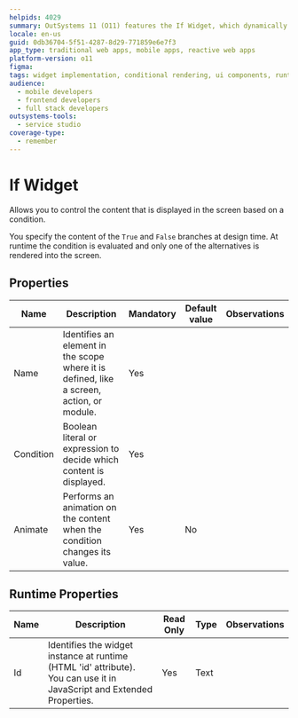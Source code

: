 ```yaml
---
helpids: 4029
summary: OutSystems 11 (O11) features the If Widget, which dynamically displays content based on evaluated conditions at runtime.
locale: en-us
guid: 0db36704-5f51-4287-8d29-771859e6e7f3
app_type: traditional web apps, mobile apps, reactive web apps
platform-version: o11
figma:
tags: widget implementation, conditional rendering, ui components, runtime evaluation, dynamic ui
audience:
  - mobile developers
  - frontend developers
  - full stack developers
outsystems-tools:
  - service studio
coverage-type:
  - remember
---
```


# If Widget

Allows you to control the content that is displayed in the screen based on a condition.

You specify the content of the `True` and `False` branches at design time. At runtime the condition is evaluated and only one of the alternatives is rendered into the screen.

## Properties

<table markdown="1">
<thead>
<tr>
<th>Name</th>
<th>Description</th>
<th>Mandatory</th>
<th>Default value</th>
<th>Observations</th>
</tr>
</thead>
<tbody>
<tr>
<td title="Name">Name</td>
<td>Identifies an element in the scope where it is defined, like a screen, action, or module.</td>
<td>Yes</td>
<td></td>
<td></td>
</tr>
<tr>
<td title="Condition">Condition</td>
<td>Boolean literal or expression to decide which content is displayed.</td>
<td>Yes</td>
<td></td>
<td></td>
</tr>
<tr>
<td title="Animate">Animate</td>
<td>Performs an animation on the content when the condition changes its value.</td>
<td>Yes</td>
<td>No</td>
<td></td>
</tr>
</tbody>
</table>

## Runtime Properties

<table markdown="1">
<thead>
<tr>
<th>Name</th>
<th>Description</th>
<th>Read Only</th>
<th>Type</th>
<th>Observations</th>
</tr>
</thead>
<tbody>
<tr>
<td>Id</td>
<td>Identifies the widget instance at runtime (HTML 'id' attribute). You can use it in JavaScript and Extended Properties.</td>
<td>Yes</td>
<td>Text</td>
<td></td>
</tr>
</tbody>
</table>

